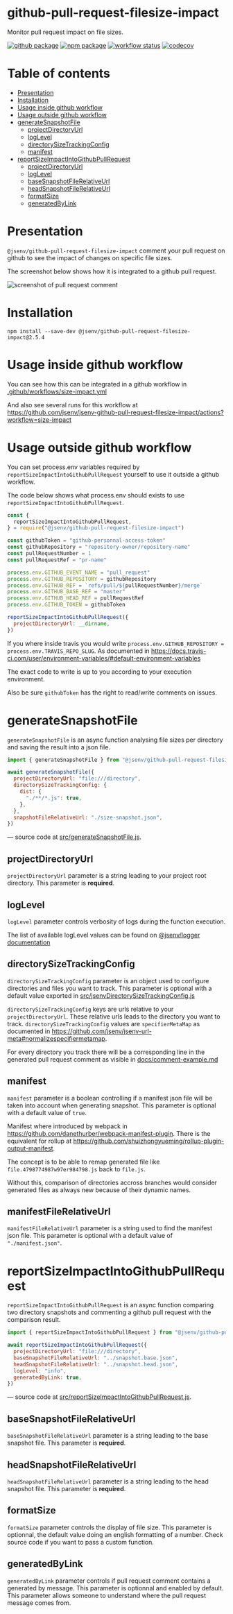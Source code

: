 # github-pull-request-filesize-impact

Monitor pull request impact on file sizes.

[![github package](https://img.shields.io/github/package-json/v/jsenv/jsenv-github-pull-request-filesize-impact.svg?label=package&logo=github)](https://github.com/jsenv/jsenv-github-pull-request-filesize-impact/packages)
[![npm package](https://img.shields.io/npm/v/@jsenv/github-pull-request-filesize-impact.svg?logo=npm&label=package)](https://www.npmjs.com/package/@jsenv/github-pull-request-filesize-impact)
[![workflow status](https://github.com/jsenv/jsenv-github-pull-request-filesize-impact/workflows/ci/badge.svg)](https://github.com/jsenv/jsenv-github-pull-request-filesize-impact/actions?workflow=ci)
[![codecov](https://codecov.io/gh/jsenv/jsenv-github-pull-request-filesize-impact/branch/master/graph/badge.svg)](https://codecov.io/gh/jsenv/jsenv-github-pull-request-filesize-impact)

# Table of contents

- [Presentation](#Presentation)
- [Installation](#Installation)
- [Usage inside github workflow](#Usage-inside-github-workflow)
- [Usage outside github workflow](#Usage-outside-github-workflow)
- [generateSnapshotFile](#generateSnapshotFile)
  - [projectDirectoryUrl](#projectDirectoryUrl)
  - [logLevel](#loglevel)
  - [directorySizeTrackingConfig](#directorySizeTrackingConfig)
  - [manifest](#manifest)
- [reportSizeImpactIntoGithubPullRequest](#reportSizeImpactIntoGithubPullRequest)
  - [projectDirectoryUrl](#projectDirectoryUrl)
  - [logLevel](#loglevel)
  - [baseSnapshotFileRelativeUrl](#baseSnapshotFileRelativeUrl)
  - [headSnapshotFileRelativeUrl](#headSnapshotFileRelativeUrl)
  - [formatSize](#formatsize)
  - [generatedByLink](#generatedByLink)

# Presentation

`@jsenv/github-pull-request-filesize-impact` comment your pull request on github to see the impact of changes on specific file sizes.

The screenshot below shows how it is integrated to a github pull request.

![screenshot of pull request comment](./docs/screenshot-of-pull-request-comment.png)

# Installation

```console
npm install --save-dev @jsenv/github-pull-request-filesize-impact@2.5.4
```

# Usage inside github workflow

You can see how this can be integrated in a github workflow in [.github/workflows/size-impact.yml](https://github.com/jsenv/jsenv-github-pull-request-filesize-impact/blob/7318a582a18760794dfb86ec37c0a2c0b28430a4/.github/workflows/size-impact.yml)

And also see several runs for this workflow at https://github.com/jsenv/jsenv-github-pull-request-filesize-impact/actions?workflow=size-impact

# Usage outside github workflow

You can set process.env variables required by `reportSizeImpactIntoGithubPullRequest` yourself to use it outside a github workflow.

The code below shows what process.env should exists to use `reportSizeImpactIntoGithubPullRequest`.

```js
const {
  reportSizeImpactIntoGithubPullRequest,
} = require("@jsenv/github-pull-request-filesize-impact")

const githubToken = "github-personnal-access-token"
const githubRepository = "repository-owner/repository-name"
const pullRequestNumber = 1
const pullRequestRef = "pr-name"

process.env.GITHUB_EVENT_NAME = "pull_request"
process.env.GITHUB_REPOSITORY = githubRepository
process.env.GITHUB_REF = `refs/pull/${pullRequestNumber}/merge`
process.env.GITHUB_BASE_REF = "master"
process.env.GITHUB_HEAD_REF = pullRequestRef
process.env.GITHUB_TOKEN = githubToken

reportSizeImpactIntoGithubPullRequest({
  projectDirectoryUrl: __dirname,
})
```

If you where inside travis you would write `process.env.GITHUB_REPOSITORY = process.env.TRAVIS_REPO_SLUG`. As documented in https://docs.travis-ci.com/user/environment-variables/#default-environment-variables

The exact code to write is up to you according to your execution environment.

Also be sure `githubToken` has the right to read/write comments on issues.

# generateSnapshotFile

`generateSnapshotFile` is an async function analysing file sizes per directory and saving the result into a json file.

```js
import { generateSnapshotFile } from "@jsenv/github-pull-request-filesize-impact"

await generateSnapshotFile({
  projectDirectoryUrl: "file:///directory",
  directorySizeTrackingConfig: {
    dist: {
      "./**/*.js": true,
    },
  },
  snapshotFileRelativeUrl: "./size-snapshot.json",
})
```

— source code at [src/generateSnapshotFile.js](./src/generateSnapshotFile.js).

## projectDirectoryUrl

`projectDirectoryUrl` parameter is a string leading to your project root directory. This parameter is **required**.

## logLevel

`logLevel` parameter controls verbosity of logs during the function execution.

The list of available logLevel values can be found on [@jsenv/logger documentation](https://github.com/jsenv/jsenv-logger#list-of-log-levels)

## directorySizeTrackingConfig

`directorySizeTrackingConfig` parameter is an object used to configure directories and files you want to track. This parameter is optional with a default value exported in [src/jsenvDirectorySizeTrackingConfig.js](../src/jsenvDirectorySizeTrackingConfig.js)

`directorySizeTrackingConfig` keys are urls relative to your `projectDirectoryUrl`. These relative urls leads to the directory you want to track.
`directorySizeTrackingConfig` values are `specifierMetaMap` as documented in https://github.com/jsenv/jsenv-url-meta#normalizespecifiermetamap.

For every directory you track there will be a corresponding line in the generated pull request comment as visible in [docs/comment-example.md](./docs/comment-example.md)

## manifest

`manifest` parameter is a boolean controlling if a manifest json file will be taken into account when generating snapshot. This parameter is optional with a default value of `true`.

Manifest where introduced by webpack in https://github.com/danethurber/webpack-manifest-plugin. There is the equivalent for rollup at https://github.com/shuizhongyueming/rollup-plugin-output-manifest.

The concept is to be able to remap generated file like `file.4798774987w97er984798.js` back to `file.js`.

Without this, comparison of directories accross branches would consider generated files as always new because of their dynamic names.

## manifestFileRelativeUrl

`manifestFileRelativeUrl` parameter is a string used to find the manifest json file. This parameter is optional with a default value of `"./manifest.json"`.

# reportSizeImpactIntoGithubPullRequest

`reportSizeImpactIntoGithubPullRequest` is an async function comparing two directory snapshots and commenting a github pull request with the comparison result.

```js
import { reportSizeImpactIntoGithubPullRequest } from "@jsenv/github-pull-request-filesize-impact"

await reportSizeImpactIntoGithubPullRequest({
  projectDirectoryUrl: "file:///directory",
  baseSnapshotFileRelativeUrl: "../snapshot.base.json",
  headSnapshotFileRelativeUrl: "../snapshot.head.json",
  logLevel: "info",
  generatedByLink: true,
})
```

— source code at [src/reportSizeImpactIntoGithubPullRequest.js](./src/reportSizeImpactIntoGithubPullRequest.js).

## baseSnapshotFileRelativeUrl

`baseSnapshotFileRelativeUrl` parameter is a string leading to the base snapshot file. This parameter is **required**.

## headSnapshotFileRelativeUrl

`headSnapshotFileRelativeUrl` parameter is a string leading to the head snapshot file. This parameter is **required**.

## formatSize

`formatSize` parameter controls the display of file size. This parameter is optionnal, the default value doing an english formatting of a number. Check source code if you want to pass a custom function.

## generatedByLink

`generatedByLink` parameter controls if pull request comment contains a generated by message. This parameter is optionnal and enabled by default. This parameter allows someone to understand where the pull request message comes from.
